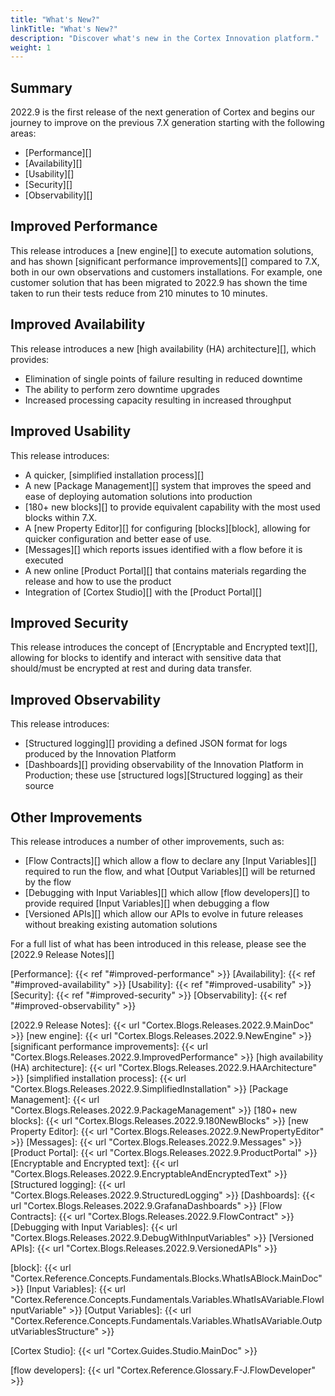 ```yaml
---
title: "What's New?"
linkTitle: "What's New?"
description: "Discover what's new in the Cortex Innovation platform."
weight: 1
---
```


## Summary

2022.9 is the first release of the next generation of Cortex and begins our journey to improve on the previous 7.X generation starting with the following areas:

- [Performance][]
- [Availability][]
- [Usability][]
- [Security][]
- [Observability][]

## Improved Performance

This release introduces a [new engine][] to execute automation solutions, and has shown [significant performance improvements][] compared to 7.X, both in our own observations and customers installations. For example, one customer solution that has been migrated to 2022.9 has shown the time taken to run their tests reduce from 210 minutes to 10 minutes.

## Improved Availability

This release introduces a new [high availability (HA) architecture][], which provides:

- Elimination of single points of failure resulting in reduced downtime
- The ability to perform zero downtime upgrades
- Increased processing capacity resulting in increased throughput

## Improved Usability

This release introduces:

- A quicker, [simplified installation process][]
- A new [Package Management][] system that improves the speed and ease of deploying automation solutions into production
- [180+ new blocks][] to provide equivalent capability with the most used blocks within 7.X.
- A [new Property Editor][] for configuring [blocks][block], allowing for quicker configuration and better ease of use.
- [Messages][] which reports issues identified with a flow before it is executed
- A new online [Product Portal][] that contains materials regarding the release and how to use the product
- Integration of [Cortex Studio][] with the [Product Portal][]

## Improved Security

This release introduces the concept of [Encryptable and Encrypted text][], allowing for blocks to identify and interact with sensitive data that should/must be encrypted at rest and during data transfer.

## Improved Observability

This release introduces:

- [Structured logging][] providing a defined JSON format for logs produced by the Innovation Platform
- [Dashboards][] providing observability of the Innovation Platform in Production; these use [structured logs][Structured logging] as their source

## Other Improvements

This release introduces a number of other improvements, such as:

- [Flow Contracts][] which allow a flow to declare any [Input Variables][] required to run the flow, and what [Output Variables][] will be returned by the flow
- [Debugging with Input Variables][] which allow [flow developers][] to provide required [Input Variables][] when debugging a flow
- [Versioned APIs][] which allow our APIs to evolve in future releases without breaking existing automation solutions

For a full list of what has been introduced in this release, please see the [2022.9 Release Notes][]

[Performance]: {{< ref "#improved-performance" >}}
[Availability]: {{< ref "#improved-availability" >}}
[Usability]: {{< ref "#improved-usability" >}}
[Security]: {{< ref "#improved-security" >}}
[Observability]: {{< ref "#improved-observability" >}}

[2022.9 Release Notes]: {{< url "Cortex.Blogs.Releases.2022.9.MainDoc" >}}
[new engine]: {{< url "Cortex.Blogs.Releases.2022.9.NewEngine" >}}
[significant performance improvements]: {{< url "Cortex.Blogs.Releases.2022.9.ImprovedPerformance" >}}
[high availability (HA) architecture]: {{< url "Cortex.Blogs.Releases.2022.9.HAArchitecture" >}}
[simplified installation process]: {{< url "Cortex.Blogs.Releases.2022.9.SimplifiedInstallation" >}}
[Package Management]: {{< url "Cortex.Blogs.Releases.2022.9.PackageManagement" >}}
[180+ new blocks]: {{< url "Cortex.Blogs.Releases.2022.9.180NewBlocks" >}}
[new Property Editor]: {{< url "Cortex.Blogs.Releases.2022.9.NewPropertyEditor" >}}
[Messages]: {{< url "Cortex.Blogs.Releases.2022.9.Messages" >}}
[Product Portal]: {{< url "Cortex.Blogs.Releases.2022.9.ProductPortal" >}}
[Encryptable and Encrypted text]: {{< url "Cortex.Blogs.Releases.2022.9.EncryptableAndEncryptedText" >}}
[Structured logging]: {{< url "Cortex.Blogs.Releases.2022.9.StructuredLogging" >}}
[Dashboards]: {{< url "Cortex.Blogs.Releases.2022.9.GrafanaDashboards" >}}
[Flow Contracts]: {{< url "Cortex.Blogs.Releases.2022.9.FlowContract" >}}
[Debugging with Input Variables]: {{< url "Cortex.Blogs.Releases.2022.9.DebugWithInputVariables" >}}
[Versioned APIs]: {{< url "Cortex.Blogs.Releases.2022.9.VersionedAPIs" >}}

[block]: {{< url "Cortex.Reference.Concepts.Fundamentals.Blocks.WhatIsABlock.MainDoc" >}}
[Input Variables]: {{< url "Cortex.Reference.Concepts.Fundamentals.Variables.WhatIsAVariable.FlowInputVariable" >}}
[Output Variables]: {{< url "Cortex.Reference.Concepts.Fundamentals.Variables.WhatIsAVariable.OutputVariablesStructure" >}}

[Cortex Studio]: {{< url "Cortex.Guides.Studio.MainDoc" >}}

[flow developers]: {{< url "Cortex.Reference.Glossary.F-J.FlowDeveloper" >}}
